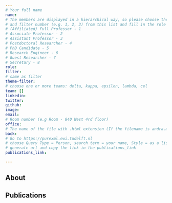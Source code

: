```yaml
---
# Your full name 
name: 
# The members are displayed in a hierarchical way, so please choose the role (e.g. Full Professor, Assistant Professor etc) 
# and filter number (e.g. 1, 2, 3) from this list and fill in the role and filter from below:
# (Affiliated) Full Professor - 1
# Associate Professor - 2
# Assistant Professor - 3
# Postdoctoral Researcher - 4
# PhD Candidate - 5
# Research Engineer - 6 
# Guest Researcher - 7
# Secretary - 8
role:
filter:
# same as filter
theme-filter: 
# choose one or more teams: delta, kappa, epsilon, lambda, cel
team: []
linkedin: 
twitter: 
github: 
image: 
email: 
# Room number (e.g Room - 840 West 4rd floor)
office: 
# The name of the file with .html extension (If the filename is andra.md, the "back" field will be andra.html)
back: 
# Go to https://purexml.ewi.tudelft.nl 
# choose Query Type = Person, search term = your name, Style = as a list
# generate url and copy the link in the publications_link
publications_link: 

---
```


## About



## Publications

[comment]: <> (You don't have to write anything here, it will be automatically filled. )

